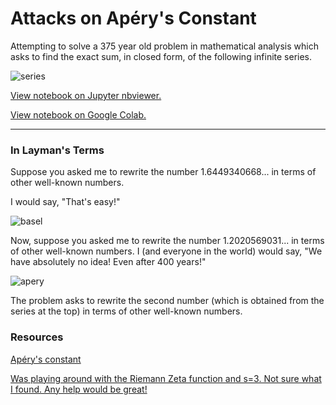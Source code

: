 # Attacks on Apéry's Constant

Attempting to solve a 375 year old problem in mathematical analysis which asks to find the exact sum, in closed form, of the following infinite series.


![series](https://raw.githubusercontent.com/jagrajs/aperys-constant/master/series.png)

[View notebook on Jupyter nbviewer.](https://nbviewer.jupyter.org/github/jagrajs/Aperys_Constant/blob/master/Attacks_on_Apéry%27s_Constant.ipynb)

[View notebook on Google Colab.](https://colab.research.google.com/drive/1atOCTKs1EKAPJYtCKOfEqdPMI1Smglyk)

---

### In Layman's Terms

Suppose you asked me to rewrite the number 1.6449340668... in terms of other well-known numbers.

I would say, "That's easy!"

![basel](https://raw.githubusercontent.com/jagrajs/aperys-constant/master/basel.png)

Now, suppose you asked me to rewrite the number 1.2020569031... in terms of other well-known numbers. I (and everyone in the world) would say, "We have absolutely no idea! Even after 400 years!"

![apery](https://raw.githubusercontent.com/jagrajs/aperys-constant/master/apery.png)

The problem asks to rewrite the second number (which is obtained from the series at the top) in terms of other well-known numbers.

### Resources

[Apéry's constant](https://en.wikipedia.org/wiki/Apéry%27s_constant)

[Was playing around with the Riemann Zeta function and s=3. Not sure what I found. Any help would be great!](https://www.removeddit.com/r/math/comments/2qbdk2/was_playing_around_with_the_riemann_zeta_function/)
